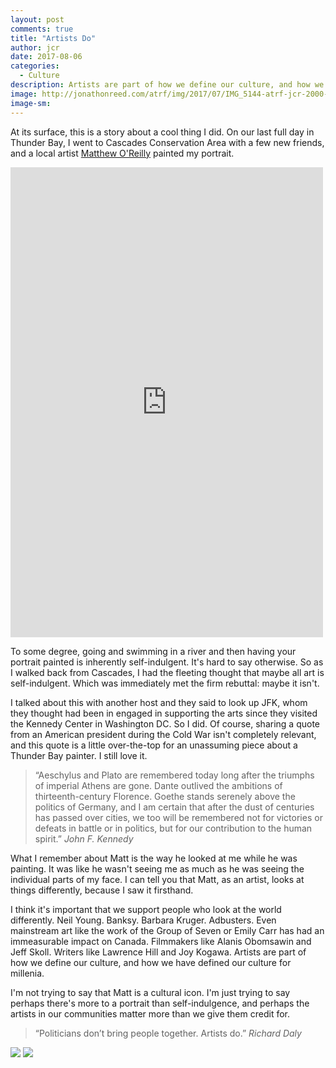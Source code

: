 ```yaml
---
layout: post
comments: true
title: "Artists Do"
author: jcr
date: 2017-08-06
categories:
  - Culture
description: Artists are part of how we define our culture, and how we have defined our culture for millenia. 
image: http://jonathonreed.com/atrf/img/2017/07/IMG_5144-atrf-jcr-2000-web.jpg
image-sm:
--- 
```


At its surface, this is a story about a cool thing I did. On our last full day in Thunder Bay, I went to Cascades Conservation Area with a few new friends, and a local artist <a href="https://www.facebook.com/m.o.finearts/?ref=br_rs" target="blank">Matthew O'Reilly</a> painted my portrait.

<iframe src="https://www.facebook.com/plugins/post.php?href=https%3A%2F%2Fwww.facebook.com%2FJonathonReed%2Fposts%2F10155624831664706&width=500" width="500" height="752" style="border:none;overflow:hidden" scrolling="no" frameborder="0" allowTransparency="true"></iframe>

To some degree, going and swimming in a river and then having your portrait painted is inherently self-indulgent. It's hard to say otherwise. So as I walked back from Cascades, I had the fleeting thought that maybe all art is self-indulgent. Which was immediately met the firm rebuttal: maybe it isn't.

I talked about this with another host and they said to look up JFK, whom they thought had been in engaged in supporting the arts since they visited the Kennedy Center in Washington DC. So I did. Of course, sharing a quote from an American president during the Cold War isn't completely relevant, and this quote is a little over-the-top for an unassuming piece about a Thunder Bay painter. I still love it.

<blockquote>&ldquo;Aeschylus and Plato are remembered today long after the triumphs of imperial Athens are gone. Dante outlived the ambitions of thirteenth-century Florence. Goethe stands serenely above the politics of Germany, and I am certain that after the dust of centuries has passed over cities, we too will be remembered not for victories or defeats in battle or in politics, but for our contribution to the human spirit.&rdquo; <cite>John F. Kennedy</cite></blockquote>

What I remember about Matt is the way he looked at me while he was painting. It was like he wasn't seeing me as much as he was seeing the individual parts of my face. I can tell you that Matt, as an artist, looks at things differently, because I saw it firsthand.

I think it's important that we support people who look at the world differently. Neil Young. Banksy. Barbara Kruger. Adbusters. Even mainstream art like the work of the Group of Seven or Emily Carr has had an immeasurable impact on Canada. Filmmakers like Alanis Obomsawin and Jeff Skoll. Writers like Lawrence Hill and Joy Kogawa. Artists are part of how we define our culture, and how we have defined our culture for millenia. 

I'm not trying to say that Matt is a cultural icon. I'm just trying to say perhaps there's more to a portrait than self-indulgence, and perhaps the artists in our communities matter more than we give them credit for.

<blockquote>&ldquo;Politicians don&rsquo;t bring people together. Artists do.&rdquo; <cite>Richard Daly</cite></blockquote>

<img src="http://jonathonreed.com/atrf/img/2017/07/IMG_5128-atrf-jcr-2000-web.jpg">

<img src="http://jonathonreed.com/atrf/img/2017/07/IMG_5122-atrf-jcr-2000-web.jpg">